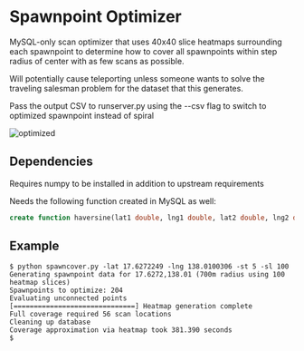 # Spawnpoint Optimizer

MySQL-only scan optimizer that uses 40x40 slice heatmaps surrounding each spawnpoint to determine how to cover all spawnpoints within step radius of center with as few scans as possible.

Will potentially cause teleporting unless someone wants to solve the traveling salesman problem for the dataset that this generates.

Pass the output CSV to runserver.py using the --csv flag to switch to optimized spawnpoint instead of spiral

![optimized](http://i.imgur.com/Gc0y2zL.png)

## Dependencies

Requires numpy to be installed in addition to upstream requirements

Needs the following function created in MySQL as well:

```sql
create function haversine(lat1 double, lng1 double, lat2 double, lng2 double) returns double deterministic return 12756274 * asin(sqrt(0.5 - cos((lat2 - lat1) * 0.017453292519943295) / 2 + cos(lat1 * 0.017453292519943295) * cos(lat2 * 0.017453292519943295) * (1 - cos((lng2 - lng1) * 0.017453292519943295)) / 2));
```

## Example

    $ python spawncover.py -lat 17.6272249 -lng 138.0100306 -st 5 -sl 100
    Generating spawnpoint data for 17.6272,138.01 (700m radius using 100 heatmap slices)
    Spawnpoints to optimize: 204
    Evaluating unconnected points
    [==============================] Heatmap generation complete
    Full coverage required 56 scan locations
    Cleaning up database
    Coverage approximation via heatmap took 381.390 seconds
    $


